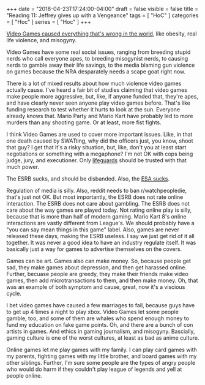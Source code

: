 +++
date = "2018-04-23T17:24:00-04:00"
draft = false
visible = false
title = "Reading 11: Jeffrey gives up with a Vengeance"
tags = [ "HoC" ]
categories = [ "Hoc" ]
series = [ "Hoc" ]
+++

[Video Games caused everything that's wrong in the world](https://youtu.be/_T25UWrjXZA?t=14m34s), like obesity,
real life violence, and misogyny.

Video Games have some real social issues, ranging from breeding stupid nerds who call everyone apes, to
breeding misogynist nerds, to causing nerds to gamble away their life savings, to the media blaming gun violence
on games because the NRA desparately needs a scape goat right now.

There is a lot of mixed results about how much violence video games actually cause. I've heard a fair
bit of studies claiming that video games make people more aggressive, but, like, if anyone funded that, they're
apes, and have clearly never seen anyone play video games before. That's like funding research to test whether
it hurts to look at the sun. Everyone already knows that. Mario Party and Mario Kart have probably led to more
murders than any shooting game. Or at least, more fist fights.

I think Video Games are used to cover more important issues. Like, in that one death caused by SWATting, why
did the officers just, you know, shoot that guy? I get that it's a risky situation, but, like, don't you at least
start negotiations or something with a megaphone? I'm not OK with cops being judge, jury, and executioner.
Only [lifeguards](https://i.redd.it/npyanopw521z.jpg) should be trusted with that much power.

The ESRB sucks, and should be disbanded. Also, the [ESA sucks](https://www.youtube.com/watch?v=M-gN-pvdaaU).

Regulation of media is silly. Also, reddit needs to ban r/watchpeopledie, that's just not OK. But most importantly,
the ESRB does not rate online interaction. The ESRB does not care about gambling. The ESRB does not care about
the way games are played today. Not rating online play is silly, because that is more than half of modern gaming.
Mario Kart 8's online interactions are vastly different from League's. We should probably have a "you can say
mean things in this game" label. Also, games are never released these days, making the ESRB useless. I say
we just get rid of it all together. It was never a good idea to have an industry regulate itself. It was basically
just a way for games to advertise themselves on the covers. 

Games can be art. Games also can make money. So, because people get sad, they make games about depression,
and then get harassed online. Further, becuase people are greedy, they make their friends make video games,
then add microtransactions to them, and then make money. Oh, that was an example of both symptom
and cause, great, now it's a viscious cycle.

I bet video games have caused a few marriages to fail, because guys have to get up 4 times a night to play xbox.
Video Games let some people gamble, too, and some of them are whales who spend enough money to fund my education
on fake game points. Oh, and there are a bunch of con artists in games. And ethics in gaming journalism, and
misogyny. Bascially, gaming culture is one of the worst cultures, at least as bad as anime culture.

Online games let me play games with my family. I can play card games with my parents, fighting games with my
little brother, and board games with my other siblings. Further, I'm sure some people are the types of angry people who would do harm if they couldn't play league of legends and yell at people online.
